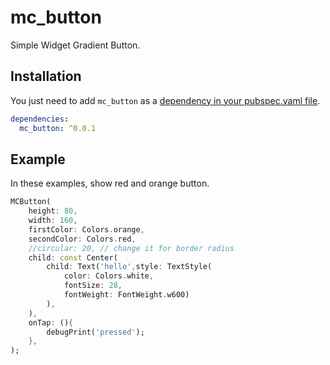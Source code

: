 # mc_button

Simple Widget Gradient Button.

## Installation

You just need to add `mc_button` as a [dependency in your pubspec.yaml file](https://flutter.io/using-packages/).

```yaml
dependencies:
  mc_button: ^0.0.1
```

## Example

In these examples, show red and orange button.


```dart
MCButton(
    height: 80,
    width: 160,
    firstColor: Colors.orange,
    secondColor: Colors.red,
    //circular: 20, // change it for border radius
    child: const Center(
        child: Text('hello',style: TextStyle(
            color: Colors.white,
            fontSize: 28,
            fontWeight: FontWeight.w600)
        ),
    ),
    onTap: (){
        debugPrint('pressed');
    },
);
```
